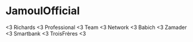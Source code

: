 # JamoulOfficial
&lt;3 Richards &lt;3 Professional &lt;3 Team &lt;3 Network &lt;3 Babich &lt;3 Zamader &lt;3 Smartbank &lt;3 TroisFrères &lt;3
